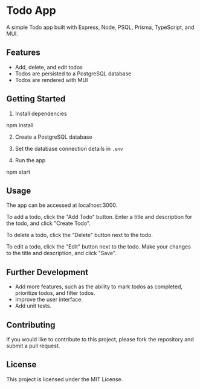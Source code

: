 # Todo App

A simple Todo app built with Express, Node, PSQL, Prisma, TypeScript, and MUI.

## Features

* Add, delete, and edit todos
* Todos are persisted to a PostgreSQL database
* Todos are rendered with MUI

## Getting Started

1. Install dependencies

npm install

2. Create a PostgreSQL database

3. Set the database connection details in `.env`

4. Run the app

npm start

## Usage
The app can be accessed at localhost:3000.

To add a todo, click the "Add Todo" button. Enter a title and description for the todo, and click "Create Todo".

To delete a todo, click the "Delete" button next to the todo.

To edit a todo, click the "Edit" button next to the todo. Make your changes to the title and description, and click "Save".

## Further Development
- Add more features, such as the ability to mark todos as completed, prioritize todos, and filter todos.
- Improve the user interface.
- Add unit tests.

## Contributing
If you would like to contribute to this project, please fork the repository and submit a pull request.

## License
This project is licensed under the MIT License.